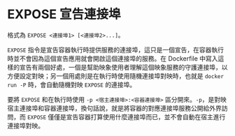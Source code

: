 # EXPOSE 宣告連接埠

格式為 `EXPOSE <連接埠1> [<連接埠2>...]`。

`EXPOSE` 指令是宣告容器執行時提供服務的連接埠，這只是一個宣告，在容器執行時並不會因為這個宣告應用就會開啟這個連接埠的服務。在 Dockerfile 中寫入這樣的宣告有兩個好處，一個是幫助映象使用者理解這個映象服務的守護連接埠，以方便設定對映；另一個用處則是在執行時使用隨機連接埠對映時，也就是 `docker run -P` 時，會自動隨機對映 `EXPOSE` 的連接埠。

要將 `EXPOSE` 和在執行時使用 `-p <宿主連接埠>:<容器連接埠>` 區分開來。`-p`，是對映宿主連接埠和容器連接埠，換句話說，就是將容器的對應連接埠服務公開給外界訪問，而 `EXPOSE` 僅僅是宣告容器打算使用什麼連接埠而已，並不會自動在宿主進行連接埠對映。
